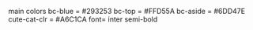 main colors
bc-blue = #293253
bc-top = #FFD55A
bc-aside = #6DD47E
cute-cat-clr = #A6C1CA
font= inter semi-bold  

